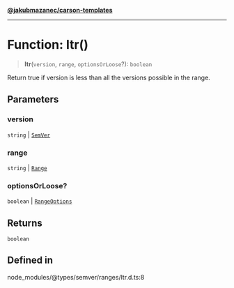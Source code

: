 [**@jakubmazanec/carson-templates**](../../../README.md)

---

# Function: ltr()

> **ltr**(`version`, `range`, `optionsOrLoose`?): `boolean`

Return true if version is less than all the versions possible in the range.

## Parameters

### version

`string` | [`SemVer`](../classes/SemVer.md)

### range

`string` | [`Range`](../classes/Range.md)

### optionsOrLoose?

`boolean` | [`RangeOptions`](../interfaces/RangeOptions.md)

## Returns

`boolean`

## Defined in

node_modules/@types/semver/ranges/ltr.d.ts:8

